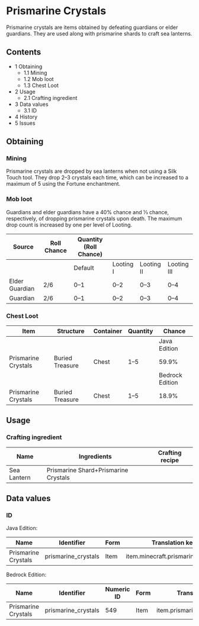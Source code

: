 # Prismarine Crystals
Prismarine crystals are items obtained by defeating guardians or elder guardians. They are used along with prismarine shards to craft sea lanterns.

## Contents
- 1 Obtaining
	- 1.1 Mining
	- 1.2 Mob loot
	- 1.3 Chest Loot
- 2 Usage
	- 2.1 Crafting ingredient
- 3 Data values
	- 3.1 ID
- 4 History
- 5 Issues

## Obtaining
### Mining
Prismarine crystals are dropped by sea lanterns when not using a Silk Touch tool. They drop 2–3 crystals each time, which can be increased to a maximum of 5 using the Fortune enchantment.

### Mob loot
Guardians and elder guardians have a 40% chance and 1⁄3 chance, respectively, of dropping prismarine crystals upon death. The maximum drop count is increased by one per level of Looting.

| Source         | Roll Chance | Quantity (Roll Chance) |           |            |             |
|----------------|-------------|------------------------|-----------|------------|-------------|
|                |             | Default                | Looting I | Looting II | Looting III |
| Elder Guardian | 2/6         | 0–1                    | 0–2       | 0–3        | 0–4         |
| Guardian       | 2/6         | 0–1                    | 0–2       | 0–3        | 0–4         |

### Chest Loot
| Item                | Structure       | Container | Quantity | Chance          |
|---------------------|-----------------|-----------|----------|-----------------|
|                     |                 |           |          | Java Edition    |
| Prismarine Crystals | Buried Treasure | Chest     | 1–5      | 59.9%           |
|                     |                 |           |          | Bedrock Edition |
| Prismarine Crystals | Buried Treasure | Chest     | 1–5      | 18.9%           |

## Usage
### Crafting ingredient
| Name        | Ingredients                          | Crafting recipe |
|-------------|--------------------------------------|-----------------|
| Sea Lantern | Prismarine Shard+Prismarine Crystals |                 |

## Data values
### ID
Java Edition:

| Name                | Identifier          | Form | Translation key                    |
|---------------------|---------------------|------|------------------------------------|
| Prismarine Crystals | prismarine_crystals | Item | item.minecraft.prismarine_crystals |

Bedrock Edition:

| Name                | Identifier          | Numeric ID | Form | Translation key               |
|---------------------|---------------------|------------|------|-------------------------------|
| Prismarine Crystals | prismarine_crystals | 549        | Item | item.prismarine_crystals.name |


